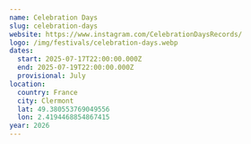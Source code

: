 ```yaml
---
name: Celebration Days
slug: celebration-days
website: https://www.instagram.com/CelebrationDaysRecords/
logo: /img/festivals/celebration-days.webp
dates:
  start: 2025-07-17T22:00:00.000Z
  end: 2025-07-19T22:00:00.000Z
  provisional: July
location:
  country: France
  city: Clermont
  lat: 49.380553769049556
  lon: 2.4194468854867415
year: 2026
---
```

